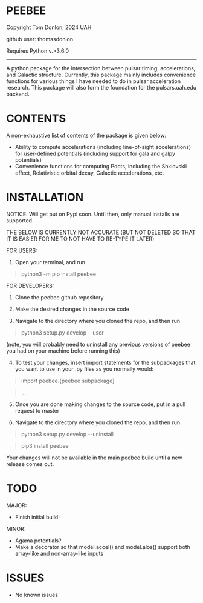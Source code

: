 PEEBEE
========================================

Copyright Tom Donlon, 2024 UAH

github user: thomasdonlon

Requires Python v.>3.6.0

-----------------------------------------

A python package for the intersection between pulsar timing, accelerations, and Galactic structure.
Currently, this package mainly includes convenience functions for various things I have needed to do 
in pulsar acceleration research. This package will also form the foundation for the pulsars.uah.edu backend. 

CONTENTS
========================================

A non-exhaustive list of contents of the package is given below:

 - Ability to compute accelerations (including line-of-sight accelerations) for user-defined potentials 
 (including support for gala and galpy potentials)
 - Convenience functions for computing Pdots, including the Shklovskii effect, Relativistic orbital decay, Galactic accelerations, etc. 

INSTALLATION
========================================

NOTICE: Will get put on Pypi soon. Until then, only manual installs are supported.

THE BELOW IS CURRENTLY NOT ACCURATE (BUT NOT DELETED SO THAT IT IS EASIER FOR ME TO NOT HAVE TO RE-TYPE IT LATER)

FOR USERS:

1. Open your terminal, and run

> python3 -m pip install peebee

FOR DEVELOPERS:

1. Clone the peebee github repository

2. Make the desired changes in the source code

3. Navigate to the directory where you cloned the repo, and then run

> python3 setup.py develop --user

(note, you will probably need to uninstall any previous versions of peebee you had on your machine before running this)

4. To test your changes, insert import statements for the subpackages that you want to use in your .py files as you normally would:

> import peebee.{peebee subpackage}

> ...

5. Once you are done making changes to the source code, put in a pull request to master

6. Navigate to the directory where you cloned the repo, and then run

> python3 setup.py develop --uninstall

> pip3 install peebee

Your changes will not be available in the main peebee build until a new release comes out.

TODO
========================================

MAJOR:
 - Finish initial build!

MINOR:
- Agama potentials?
- Make a decorator so that model.accel() and model.alos() support both array-like and non-array-like inputs

ISSUES
========================================

- No known issues
